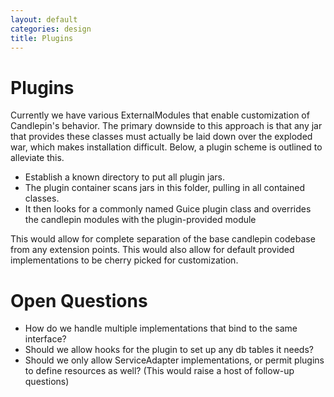 ```yaml
---
layout: default
categories: design
title: Plugins
---
```

# Plugins
Currently we have various ExternalModules that enable customization of
Candlepin's behavior.  The primary downside to this approach is that any jar
that provides these classes must actually be laid down over the exploded war,
which makes installation difficult.  Below, a plugin scheme is outlined to
alleviate this.

* Establish a known directory to put all plugin jars.
* The plugin container scans jars in this folder, pulling in all contained
  classes.
* It then looks for a commonly named Guice plugin class and overrides the
  candlepin modules with the plugin-provided module

This would allow for complete separation of the base candlepin codebase from
any extension points.  This would also allow for default provided
implementations to be cherry picked for customization.

# Open Questions
* How do we handle multiple implementations that bind to the same interface?
* Should we allow hooks for the plugin to set up any db tables it needs?
* Should we only allow ServiceAdapter implementations, or permit plugins to
  define resources as well?  (This would raise a host of follow-up questions)
